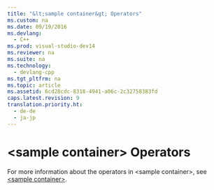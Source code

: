 ```yaml
---
title: "&lt;sample container&gt; Operators"
ms.custom: na
ms.date: 09/19/2016
ms.devlang: 
  - C++
ms.prod: visual-studio-dev14
ms.reviewer: na
ms.suite: na
ms.technology: 
  - devlang-cpp
ms.tgt_pltfrm: na
ms.topic: article
ms.assetid: 6cd28cdc-8318-4941-a06c-2c32758383fd
caps.latest.revision: 9
translation.priority.ht: 
  - de-de
  - ja-jp
---
```

# &lt;sample container&gt; Operators
For more information about the operators in <sample container\>, see [<sample container\>](../vs140/-sample-container-.md).